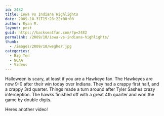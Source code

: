 ```yaml
---
id: 2482
title: Iowa vs Indiana Highlights
date: 2009-10-31T15:28:22+00:00
author: Ryan M.
layout: post
guid: https://backseatfan.com/?p=2482
permalink: /2009/10/iowa-vs-indiana-highlights/
thumb:
  - /images/2009/10/wegher.jpg
categories:
  - Big Ten
  - NCAA
  - Videos
---
```


<div class="entry">
  <p>
  </p>

  <p>
    Halloween is scary, at least if you are a Hawkeye fan. The Hawkeyes are now 9-0 after their win today over Indiana. They had a crappy first half, and a crappy 3rd quarter. Things made a turn around after Tyler Sashes crazy interception. The hawks finished off with a great 4th quarter and won the game by double digits.
  </p>

  <p>
    Heres another video!
  </p>

  <p>
  </p>
</div>
